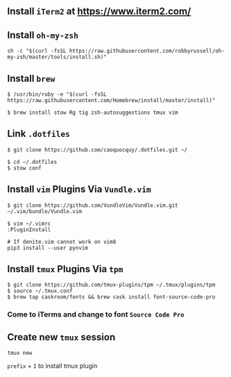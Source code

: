 ## Install `iTerm2` at https://www.iterm2.com/

## Install `oh-my-zsh`

```
sh -c "$(curl -fsSL https://raw.githubusercontent.com/robbyrussell/oh-my-zsh/master/tools/install.sh)"
```

## Install `brew`

```
$ /usr/bin/ruby -e "$(curl -fsSL https://raw.githubusercontent.com/Homebrew/install/master/install)"
```

```
$ brew install stow Rg tig zsh-autosuggestions tmux vim
```

## Link `.dotfiles`

```
$ git clone https://github.com/caoquocquy/.dotfiles.git ~/
```

```
$ cd ~/.dotfiles
$ stow conf
```

## Install `vim` Plugins Via `Vundle.vim`

```
$ git clone https://github.com/VundleVim/Vundle.vim.git ~/.vim/bundle/Vundle.vim
```

```
$ vim ~/.vimrc
:PluginInstall
```

```
# If denite.vim cannot work on vim8
pip3 install --user pynvim
```

## Install `tmux` Plugins Via `tpm`

```
$ git clone https://github.com/tmux-plugins/tpm ~/.tmux/plugins/tpm
$ source ~/.tmux.conf
$ brew tap caskroom/fonts && brew cask install font-source-code-pro
```
### Come to iTerms and change to font `Source Code Pro`

## Create new `tmux` session

```
tmux new
```

`prefix` + `I` to install tmux plugin
